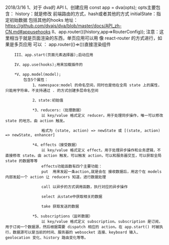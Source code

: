 2018/3/16
    1、对于 dva的 API
        I、创建应用
            const app = dva(opts);
            opts主要包含：
                history：就是修改 前端路由的方式，hash或者其他的方式
                initialState：指定初始数据
                包括其他的hooks
                地址：https://github.com/dvajs/dva/blob/master/docs/API_zh-CN.md#appusehooks
        II、app.router(({history,app=>RouterConfig));
          注意：这里相当于就是页面渲染的东西，单页应用可以用 像 react-router 的方式进行，如果是多页应用 可以 ：
            app.router(()=>(<Component/>))直接渲染组件

        III、app.start(页面元素选择器);启动应用

        IV、app.use(hooks);用来加载插件的

        *V、app.model(model);
            包含5个属性：
                1、namespace:model 的命名空间，同时也是他在全局 state 上的属性，只能用字符串，不支持通过 . 的方式创建多层命名空间

                2、state:初始值

                *3、reducers:（处理数据）
                    以 key/value 格式定义 reducer。用于处理同步操作，唯一可以修改 state 的地方。由 action 触发。

                    格式为 (state, action) => newState 或 [(state, action) => newState, enhancer]
                
                *4、effects（接受数据）
                    以 key/value 格式定义 effect。用于处理异步操作和业务逻辑，不直接修改 state。由 action 触发，可以触发 action，可以和服务器交互，可以获取全局 state 的数据等等
                    effects功能函数有四个主要功能：
                    put  用来发起一条action,就是会在 接收数据后，用这个在 models 内部发起一个 action 让 reducers 知道，进行数据处理

                    call 以异步的方式调用函数，执行对应的异步操作

                    select 从state中获取相关的数据

                    take 获取发送的数据

                *5、subscriptions（监听数据）
                    以 key/value 格式定义 subscription。subscription 是订阅，用于订阅一个数据源，然后根据需要 dispatch 相应的 action。在 app.start() 时被执行，数据源可以是当前的时间、服务器的 websocket 连接、keyboard 输入、geolocation 变化、history 路由变化等等。



